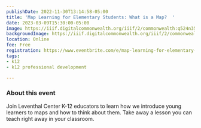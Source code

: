```yaml
---
publishDate: 2022-11-30T13:14:58-05:00
title: 'Map Learning for Elementary Students: What is a Map?  '
date: 2023-03-09T15:30:00-05:00
image: https://iiif.digitalcommonwealth.org/iiif/2/commonwealth:q524n3541/698,1731,4074,3370/2000,/0/default.jpg
backgroundImage: https://iiif.digitalcommonwealth.org/iiif/2/commonwealth:q524n3541/698,1731,4074,3370/2000,/0/default.jpg
location: Online
fee: Free
registration: https://www.eventbrite.com/e/map-learning-for-elementary-students-what-is-a-map-tickets-478273227097?utm-campaign=social&utm-content=attendeeshare&utm-medium=discovery&utm-term=listing&utm-source=cp&aff=escb
tags:
- k12
- k12 professional development

---
```

### About this event

Join Leventhal Center K-12 educators to learn how we introduce young learners to maps and how to think about them. Take away a lesson you can teach right away in your classroom.